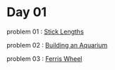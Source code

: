 # Day 01

problem 01 : [ Stick Lengths ](https://cses.fi/problemset/task/1074)

problem 02 : [ Building an Aquarium ](https://codeforces.com/contest/1873/problem/E)

problem 03 : [ Ferris Wheel ](https://cses.fi/problemset/task/1090)

